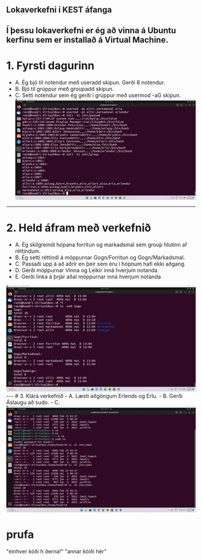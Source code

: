 Lokaverkefni í KEST áfanga
---
Í þessu lokaverkefni er ég að vinna á Ubuntu kerfinu sem er installað á Virtual Machine.
---
# 1. Fyrsti dagurinn
   - A. Ég bjó til notendur með useradd skipun. Gerði 8 notendur.
   - B. Bjó til grúppur með groupadd skipun.
   - C. Setti notendur sem ég gerði í grúppur með usermod -aG skipun.
    <img src="Screenshots/1notenduroggrubbur.jpg" style=align:center;>
---
# 2. Held áfram með verkefnið
   - A. Ég skilgreindi hópana forritun og markadsmal sem group hlutinn af réttindum.
   - B. Ég setti réttindi á möppurnar Gogn/Forritun og Gogn/Markadsmal.
   - C. Passaði upp á að aðrir en þeir sem eru í hópnum hafi ekki aðgang.
   - D. Gerði möppurnar Vinna og Leikir inná hverjum notanda
   - E. Gerði linka á þrjár aðal möppurnar inná hverjum notanda
   <img src="Screenshots/lsgogn.jpg" style=align:center;>
---
# 3. Klára verkefnið
   - A. Læsti aðgöngum Erlends og Erlu.
   - B. Gerði Áslaugu að sudo.
   - C. 
   <img src="Screenshots/skel.jpg" style=align:center;>


# prufa

   "einhver kóði h´ðerna!"
   "annar kóiði hér"